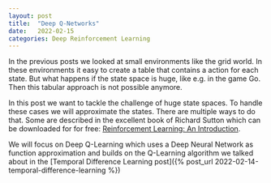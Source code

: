 ```yaml
---
layout: post
title:  "Deep Q-Networks"
date:   2022-02-15
categories: Deep Reinforcement Learning
---
```


In the previous posts we looked at small environments like the grid world. In these environments it easy to
create a table that contains a action for each state. But what happens if the state space is huge, like e.g. in the game Go. Then this tabular approach is not possible anymore.

In this post we want to tackle the challenge of huge state spaces. To handle these cases we will approximate the states. There are multiple ways to do that. Some are described in the excellent book of Richard Sutton which can be downloaded for for free: [Reinforcement Learning: An Introduction](http://incompleteideas.net/book/the-book.html).

We will focus on Deep Q-Learning which uses a Deep Neural Network as function approximation and builds on the Q-Learning algorithm we talked about in the [Temporal Difference Learning post]({% post_url 2022-02-14-temporal-difference-learning %})




